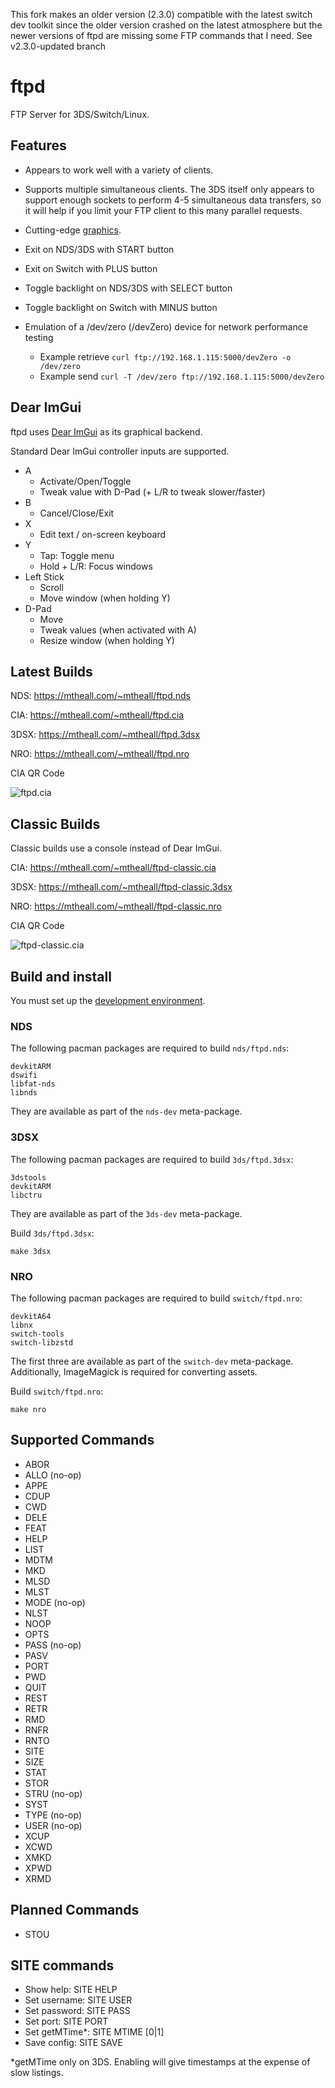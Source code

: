 This fork makes an older version (2.3.0) compatible with the latest switch dev toolkit since the older version crashed on the latest atmosphere but the newer versions of ftpd are missing some FTP commands that I need. See v2.3.0-updated branch

# ftpd

FTP Server for 3DS/Switch/Linux.

## Features

- Appears to work well with a variety of clients.
- Supports multiple simultaneous clients. The 3DS itself only appears to support enough sockets to perform 4-5 simultaneous data transfers, so it will help if you limit your FTP client to this many parallel requests.
- Cutting-edge [graphics](#dear-imgui).

- Exit on NDS/3DS with START button
- Exit on Switch with PLUS button

- Toggle backlight on NDS/3DS with SELECT button
- Toggle backlight on Switch with MINUS button

- Emulation of a /dev/zero (/devZero) device for network performance testing
  - Example retrieve `curl ftp://192.168.1.115:5000/devZero -o /dev/zero`
  - Example send `curl -T /dev/zero ftp://192.168.1.115:5000/devZero`

## Dear ImGui

ftpd uses [Dear ImGui](https://github.com/ocornut/imgui) as its graphical backend.

Standard Dear ImGui controller inputs are supported.

- A
  - Activate/Open/Toggle
  - Tweak value with D-Pad (+ L/R to tweak slower/faster)
- B
  - Cancel/Close/Exit
- X
  - Edit text / on-screen keyboard
- Y
  - Tap: Toggle menu
  - Hold + L/R: Focus windows
- Left Stick
  - Scroll
  - Move window (when holding Y)
- D-Pad
  - Move
  - Tweak values (when activated with A)
  - Resize window (when holding Y)

## Latest Builds

NDS: https://mtheall.com/~mtheall/ftpd.nds

CIA: https://mtheall.com/~mtheall/ftpd.cia

3DSX: https://mtheall.com/~mtheall/ftpd.3dsx

NRO: https://mtheall.com/~mtheall/ftpd.nro

CIA QR Code

![ftpd.cia](https://github.com/mtheall/ftpd/raw/master/ftpd-qr.png)

## Classic Builds

Classic builds use a console instead of Dear ImGui.

CIA: https://mtheall.com/~mtheall/ftpd-classic.cia

3DSX: https://mtheall.com/~mtheall/ftpd-classic.3dsx

NRO: https://mtheall.com/~mtheall/ftpd-classic.nro

CIA QR Code

![ftpd-classic.cia](https://github.com/mtheall/ftpd/raw/master/ftpd-classic-qr.png)

## Build and install

You must set up the [development environment](https://devkitpro.org/wiki/Getting_Started).

### NDS

The following pacman packages are required to build `nds/ftpd.nds`:

	devkitARM
	dswifi
	libfat-nds
	libnds

They are available as part of the `nds-dev` meta-package.

### 3DSX

The following pacman packages are required to build `3ds/ftpd.3dsx`:

    3dstools
    devkitARM
    libctru

They are available as part of the `3ds-dev` meta-package.

Build `3ds/ftpd.3dsx`:

    make 3dsx

### NRO

The following pacman packages are required to build `switch/ftpd.nro`:

    devkitA64
    libnx
    switch-tools
    switch-libzstd

The first three are available as part of the `switch-dev` meta-package. Additionally, ImageMagick is required for converting assets.

Build `switch/ftpd.nro`:

    make nro

## Supported Commands

- ABOR
- ALLO (no-op)
- APPE
- CDUP
- CWD
- DELE
- FEAT
- HELP
- LIST
- MDTM
- MKD
- MLSD
- MLST
- MODE (no-op)
- NLST
- NOOP
- OPTS
- PASS (no-op)
- PASV
- PORT
- PWD
- QUIT
- REST
- RETR
- RMD
- RNFR
- RNTO
- SITE
- SIZE
- STAT
- STOR
- STRU (no-op)
- SYST
- TYPE (no-op)
- USER (no-op)
- XCUP
- XCWD
- XMKD
- XPWD
- XRMD

## Planned Commands

- STOU

## SITE commands

- Show help:    SITE HELP
- Set username: SITE USER <NAME>
- Set password: SITE PASS <PASS>
- Set port:     SITE PORT <PORT>
- Set getMTime*: SITE MTIME [0|1]
- Save config:  SITE SAVE

*getMTime only on 3DS. Enabling will give timestamps at the expense of slow listings.
